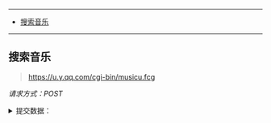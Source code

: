
---
- [搜索音乐](#搜索音乐)
---

## 搜索音乐

> https://u.y.qq.com/cgi-bin/musicu.fcg

*请求方式：POST*

<details>
<summary>提交数据：</summary>

```json
{
        "comm": {
            "ct": "19",
            "cv": "1910"
        },
        "music": {
            "method": "DoSearchForQQMusicDesktop",
            "module": "music.search.SearchCgiService",
            "param": {
                "num_per_page": 1,
                "page_num": 1,
                "query": ""
            }
        }
    }
```

| 字段   | 类型 | 内容     | 备注         |
| ------ | ---- | -------- | ------------ |
| query | strin  | 搜索的歌曲名  | 必填      |
| page_num | num | 搜索的页数  | 必填 0也可以 |
| num_per_page     | num  | 返回的数据条数 | 必填 最小值为1       |

</details>